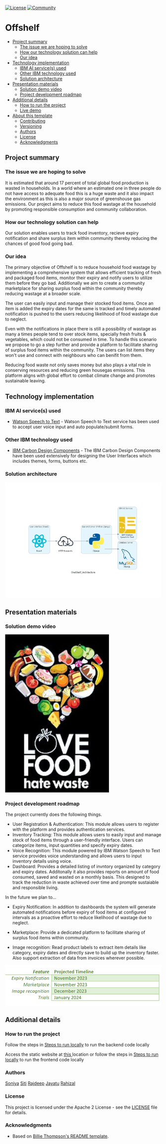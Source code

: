 [![License](https://img.shields.io/badge/License-Apache2-blue.svg)](https://www.apache.org/licenses/LICENSE-2.0) [![Community](https://img.shields.io/badge/Join-Community-blue)](https://developer.ibm.com/callforcode/solutions/projects/get-started/)


# Offshelf

- [Project summary](#project-summary)
  - [The issue we are hoping to solve](#the-issue-we-are-hoping-to-solve)
  - [How our technology solution can help](#how-our-technology-solution-can-help)
  - [Our idea](#our-idea)
- [Technology implementation](#technology-implementation)
  - [IBM AI service(s) used](#ibm-ai-services-used)
  - [Other IBM technology used](#other-ibm-technology-used)
  - [Solution architecture](#solution-architecture)
- [Presentation materials](#presentation-materials)
  - [Solution demo video](#solution-demo-video)
  - [Project development roadmap](#project-development-roadmap)
- [Additional details](#additional-details)
  - [How to run the project](#how-to-run-the-project)
  - [Live demo](#live-demo)
- [About this template](#about-this-template)
  - [Contributing](#contributing)
  - [Versioning](#versioning)
  - [Authors](#authors)
  - [License](#license)
  - [Acknowledgments](#acknowledgments)


## Project summary

### The issue we are hoping to solve

It is estimated that around 17 percent of total global food production is wasted in households. In a world where an estimated one in three people do not have access to adequate food this is a huge waste and it also impact the environment as this is also a major source of greenshouse gas emissions. Our project aims to reduce this food wastage at the household by promoting responsible consumption and community collaboration.

### How our technology solution can help

Our solution enables users to track food inventory, recieve expiry notification and share surplus item within community thereby reducing the chances of good food going bad.

### Our idea

The primary objective of Offshelf is to reduce household food wastage by implementing a comprehensive system that allows efficient tracking of fresh and packaged food items, monitor their expiry and notify users to utilize them before they go bad. Additionally we aim to create a community marketplace for sharing surplus food within the community thereby reducing wastage at a broader scale.

The user can easily input and manage their stocked food items. Once an item is added the expiry dates for the same is tracked and timely automated notification is pushed to the users reducing likelihood of food wastage due to neglect.

Even with the notifications in place there is still a possibility of wastage as many a times people tend to over stock items, specially fresh fruits & vegetables, which could not be consumed in time. To handle this scenario we propose to go a step further and provide a platform to facilitate sharing of surplus food items within the community. The users can list items they won't use and connect with neighbours who can benifit from them.

Reducing food waste not only saves money but also plays a vital role in conserving resources and reducing green housegas emissions. This platform aligns with global effort to combat climate change and promotes sustainable leaving.

## Technology implementation

### IBM AI service(s) used

- [Watson Speech to Text](https://cloud.ibm.com/catalog/services/speech-to-text) - Watson Speech to Text service has been used to accept user voice input and auto populate/submit forms.


### Other IBM technology used

- [IBM Carbon Design Components](https://carbondesignsystem.com/) - The IBM Carbon Design Components have been used extensively for designing the User Interfaces which includes themes, forms, buttons etc.

### Solution architecture

![Offshelf architecture](./images/architecture.png)

## Presentation materials

### Solution demo video

[![Watch the video](./images/Offshelf.png)](https://www.youtube.com/watch?v=KqYoOgIf7uA)

### Project development roadmap

The project currently does the following things.

- User Registration & Authentication: This module allows users to register with the platform and provides authentication services.
- Inventory Tracking: This module allows users to easily input and manage stock of food items through a user-friendly interface. Users can categorize items, input quantities and specify expiry dates.
- Voice Recognition: This module powered by IBM Watson Speech to Text service provides voice understanding and allows users to input inventory details using voice.
- Dashboard: Provides a detailed listing of invntory organized by category and  expiry dates. Additonally it also provides reports on amount of food consumed, saved and wasted on a monthly basis. This designed to track the reduction in waste achieved over time and prompte sustaiable and responsible living.

In the future we plan to...

- Expiry Notification: In addition to dashboards the system will generate automated notifications before expiry of food items at configured intervals as a proactive effort to reduce likelihood of wastage due to neglect.

- Marketplace: Provide a dedicated platform to facilitate sharing of surplus food items within community.

- Image recognition: Read product labels to extract item details like category, expiry dates and directly save to build up the inventory faster. Also support extraction of data from invoices wherever possible.

![Roadmap](./images/Timeline.png)

## Additional details


### How to run the project

Follow the steps in [Steps to run locally](./offshelf-django-app/README.md) to run the backend code locally

Access the static website at <a href="https://son-ya123.github.io/offShelf/dashboard"> this </a> location  or follow the steps in [Steps to run locally](./offshelf-react-app/README.md) to run the frontend code locally



### Authors

[Soniya](https://github.com/son-ya123)
[Siti](https://github.com/SitiNorhanisa)
[Rajdeep](https://github.com/Rajdeep2000)
[Jayatu](https://github.com/jayatuB)
[Rahizal](https://github.com/reyzeck)

### License

This project is licensed under the Apache 2 License - see the [LICENSE](LICENSE) file for details.

### Acknowledgments

- Based on [Billie Thompson's README template](https://gist.github.com/PurpleBooth/109311bb0361f32d87a2).
